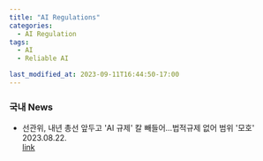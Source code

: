 ```yaml
---
title: "AI Regulations"
categories:
  - AI Regulation
tags:
  - AI
  - Reliable AI

last_modified_at: 2023-09-11T16:44:50-17:00
---
```


### 국내 News 
 * 선관위, 내년 총선 앞두고 'AI 규제' 칼 빼들어...법적규제 없어 범위 '모호' 2023.08.22.  
   [link](https://www.ajunews.com/view/20230821183917116)


